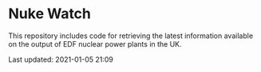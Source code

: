 # Nuke Watch

This repository includes code for retrieving the latest information available on the output of EDF nuclear power plants in the UK.

Last updated: 2021-01-05 21:09